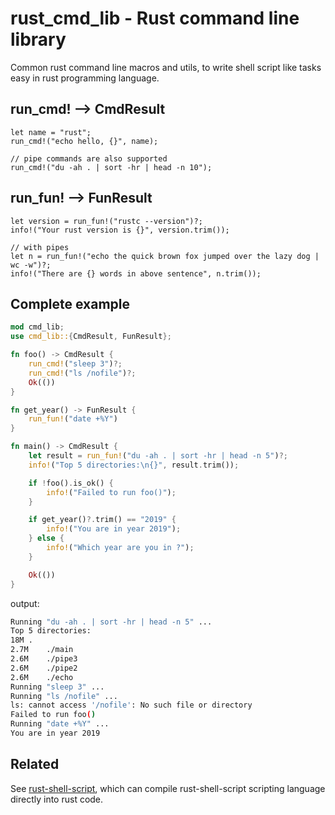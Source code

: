 # rust_cmd_lib - Rust command line library

Common rust command line macros and utils, to write shell script like tasks
easy in rust programming language.


## run_cmd! --> CmdResult
```
let name = "rust";
run_cmd!("echo hello, {}", name);

// pipe commands are also supported
run_cmd!("du -ah . | sort -hr | head -n 10");
```

## run_fun! --> FunResult
```
let version = run_fun!("rustc --version")?;
info!("Your rust version is {}", version.trim());

// with pipes
let n = run_fun!("echo the quick brown fox jumped over the lazy dog | wc -w")?;
info!("There are {} words in above sentence", n.trim());
```

## Complete example

```rust
mod cmd_lib;
use cmd_lib::{CmdResult, FunResult};

fn foo() -> CmdResult {
    run_cmd!("sleep 3")?;
    run_cmd!("ls /nofile")?;
    Ok(())
}

fn get_year() -> FunResult {
    run_fun!("date +%Y")
}

fn main() -> CmdResult {
    let result = run_fun!("du -ah . | sort -hr | head -n 5")?;
    info!("Top 5 directories:\n{}", result.trim());

    if !foo().is_ok() {
        info!("Failed to run foo()");
    }

    if get_year()?.trim() == "2019" {
        info!("You are in year 2019");
    } else {
        info!("Which year are you in ?");
    }

    Ok(())
}
```

output:
```bash
Running "du -ah . | sort -hr | head -n 5" ...
Top 5 directories:
18M .
2.7M    ./main
2.6M    ./pipe3
2.6M    ./pipe2
2.6M    ./echo
Running "sleep 3" ...
Running "ls /nofile" ...
ls: cannot access '/nofile': No such file or directory
Failed to run foo()
Running "date +%Y" ...
You are in year 2019
```

## Related

See [rust-shell-script](https://github.com/rust-shell-script/rust-shell-script/), which can compile
rust-shell-script scripting language directly into rust code.
